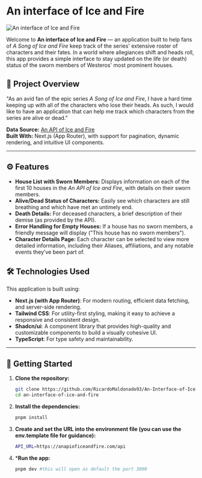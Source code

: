 # An interface of Ice and Fire

![An interface of Ice and Fire](https://github.com/RicardoMaldonado93/An-Interface-of-Ice-and-Fire/blob/main/src/app/twitter-image.png)


Welcome to **An interface of Ice and Fire** — an application built to help fans of _A Song of Ice and Fire_ keep track of the series' extensive roster of characters and their fates. In a world where allegiances shift and heads roll, this app provides a simple interface to stay updated on the life (or death) status of the sworn members of Westeros' most prominent houses.

## 📜 Project Overview

"As an avid fan of the epic series _A Song of Ice and Fire_, I have a hard time keeping up with all of the characters who lose their heads. As such, I would like to have an application that can help me track which characters from the series are alive or dead."

**Data Source:** [An API of Ice and Fire](https://anapioficeandfire.com/)  
**Built With:** Next.js (App Router), with support for pagination, dynamic rendering, and intuitive UI components.

---

## ⚙️ Features

- **House List with Sworn Members:** Displays information on each of the first 10 houses in the _An API of Ice and Fire_, with details on their sworn members.
- **Alive/Dead Status of Characters:** Easily see which characters are still breathing and which have met an untimely end.
- **Death Details:** For deceased characters, a brief description of their demise (as provided by the API).
- **Error Handling for Empty Houses:** If a house has no sworn members, a friendly message will display ("This house has no sworn members").
- **Character Details Page:** Each character can be selected to view more detailed information, including their Aliases, affiliations, and any notable events they’ve been part of.

## 🛠️ Technologies Used

This application is built using:

- **Next.js (with App Router)**: For modern routing, efficient data fetching, and server-side rendering.
- **Tailwind CSS**: For utility-first styling, making it easy to achieve a responsive and consistent design.
- **Shadcn/ui**: A component library that provides high-quality and customizable components to build a visually cohesive UI.
- **TypeScript**: For type safety and maintainability.

---

## 🚀 Getting Started

1. **Clone the repository:**
   ```bash
   git clone https://github.com/RicardoMaldonado93/An-Interface-of-Ice-and-Fire
   cd an-interface-of-ice-and-fire
   ```
2. **Install the dependencies:**
   ```bash
   pnpm install
   ```
3. **Create and set the URL into the environment file (you can use the env.template file for guidance):**
   ```bash
   API_URL=https://anapioficeandfire.com/api
   ```
4. ***Run the app:**
   ```bash
   pnpm dev #this will open as default the port 3000
   ```
